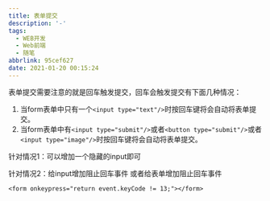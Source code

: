 ```yaml
---
title: 表单提交
description: '-'
tags:
  - WEB开发
  - Web前端
  - 随笔
abbrlink: 95cef627
date: 2021-01-20 00:15:24
---
```




表单提交需要注意的就是回车触发提交，回车会触发提交有下面几种情况：



1. 当form表单中只有一个`<input type="text"/>`时按回车键将会自动将表单提交。
2. 当form表单中有`<input type="submit"/>`或者`<button type="submit"/>`或者`<input type="image"/>`时按回车键将会自动将表单提交。



针对情况1：可以增加一个隐藏的input即可



针对情况2：给input增加阻止回车事件 或者给表单增加阻止回车事件

`<form onkeypress="return event.keyCode != 13;"></form>`

